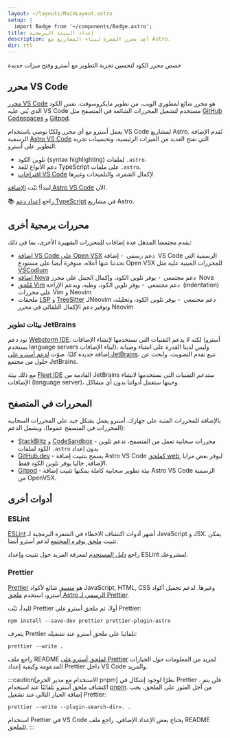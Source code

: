 ```yaml
---
layout: ~/layouts/MainLayout.astro
setup: |
  import Badge from '~/components/Badge.astro';
title: إعداد البيئة البرمجية
description: أعِد محرر الشفرة لبناء المشاريع مع Astro.
dir: rtl
---
```


خصص محرر الكود لتحسين تجربة التطوير مع أسترو وفتح ميزات جديدة

## محرر VS Code

[محرر VS Code](https://code.visualstudio.com/) هو محرر شائع لمطوري الويب، من تطوير مايكروسوفت. نفس الكود الذي بُني عليه VS Code مستخدم لتشغيل المحررات الشائعة في المتصفح مثل [GitHub Codespaces](https://github.com/features/codespaces) و [Gitpod](https://gitpod.io/).

يعمل أسترو مع أي محرر ولكنّا نوصي باستخدام VS Code لمشاريع Astro. نُقدم الإضافة الرسمية [Astro VS Code](https://marketplace.visualstudio.com/items?itemName=astro-build.astro-vscode) التي تفتح العديد من الميزات الرئيسية، وتحسينات تجربة التطوير على أسترو.

- تلوين الكود (syntax highlighting) لملفات `.astro`.
- دعم الأنواع للغة TypeScript على ملفات `.astro`.
- [اقتراحات VS Code](https://code.visualstudio.com/docs/editor/intellisense) لإكمال الشفرة، والتلميحات وغيرها.

لنبدأ! ثبّت [الإضافة Astro VS Code](https://marketplace.visualstudio.com/items?itemName=astro-build.astro-vscode) الآن.

📚 راجع [اعداد دعم TypeScript](/ar/guides/typescript/) في مشاريع Astro.

## محررات برمجية أخرى

يقدم مجتمعنا المذهل عدة إضافات للمحررات الشهيرة الأخرى، بما في ذلك:

- [إضافة VS Code على Open VSX](https://open-vsx.org/extension/astro-build/astro-vscode) <span style="margin: 0.25em;"><Badge variant="accent">دعم رسمي</Badge></span> - إضافة VS Code الرسمية التي تحدثنا عنها أعلاه، متوفرة أيضا على مستودع Open VSX للمحررات المبنية عليه مثل [VSCodium](https://vscodium.com/)
- [إضافة Nova](https://extensions.panic.com/extensions/sciencefidelity/sciencefidelity.astro/) <span style="margin: 0.25em;"><Badge variant="neutral">دعم مجتمعي</Badge></span> - يوفر تلوين الكود، وإكمال الجمل على محرر Nova
- [مُلحق Vim](https://github.com/wuelnerdotexe/vim-astro) <span style="margin: 0.25em;"><Badge variant="neutral">دعم مجتمعي</Badge></span> - يوفر تلوين الكود، وطيه، ويدعم الإزاحة (indentation) على محررات Vim و Neovim
- ملحقات [LSP](https://github.com/neovim/nvim-lspconfig/blob/master/doc/server_configurations.md#astro) و [TreeSitter](https://github.com/virchau13/tree-sitter-astro) لـNeovim <span style="margin: 0.25em;"><Badge variant="neutral">دعم مجتمعي</Badge></span> - يوفر تلوين الكود، وتحليله، وتوفير دعم الإكمال التلقائي في محرر Neovim

### بيئات تطوير JetBrains

نود دعم [Webstorm IDE](https://www.jetbrains.com/webstorm/). لكنه لا يدعم التقنيات التي نستخدمها لإنشاء الإضافات (أسترو يستخدم language servers لبناء الإضافات)، وليس لدينا القدرة على انشاء وصيانة إضافة جديدة كليًا. صوّت [لدعم أسترو على JetBrains](https://youtrack.jetbrains.com/issue/WEB-52015/Astro-Language-Support)، تتبع تقدم التصويت، وابحث عن حلول من مجتمع JetBrains. 

مع ذلك بيئة [Fleet IDE](https://www.jetbrains.com/fleet/) القادمة من JetBrains _ستدعم_ التقنيات التي نستخدمها لانشاء الإضافات (language server)، وحينها ستعمل أدواتنا بدون أي مشاكل.

## المحررات في المتصفح

بالإضافة للمحررات المثبة على جهازك، أسترو يعمل بشكل جيد على المحررات السحابية (المحررات في المتصفح عموما)، ويشمل الدعم:

- [StackBlitz](https://stackblitz.com/) و [CodeSandbox](https://codesandbox.io/) - محررات سحابية تعمل من المتصفح، تدعم تلوين الكود لملفات `.astro` بدون اِعداد
- [GitHub.dev](https://github.dev/) - يسمح بتثبيت إضافة Astro VS Code [كملحق web](https://code.visualstudio.com/api/extension-guides/web-extensions), ليوفر بعض مزايا الإضافة, حاليا يوفر تلوين الكود فقط.
- [Gitpod](https://gitpod.io/) - بيئة تطوير سحابية كاملة يمكنها تثبيت إضافة Astro VS Code الرسمية من OpenVSX.

## أدوات أخرى

### ESLint

[ESLint](https://eslint.org/) أشهر أدوات اكتشاف الاخطاء في الشفرة البرمجية لـ JavaScript و JSX. يمكن تثبيت [ملحق يوفره المجتمع](https://github.com/ota-meshi/eslint-plugin-astro) لدعم أسترو أيضا.

راجع [دليل المستخدم](https://ota-meshi.github.io/eslint-plugin-astro/user-guide/) لمعرفة المزيد حول تثبيت وإعداد ESLint لمشروعك.

### Prettier

[Prettier](https://prettier.io/) هو [منسق](https://ar.wikipedia.org/wiki/برتي_برنت) شائع لأكواد JavaScript, HTML, CSS وغيرها. لدعم تجميل أكواد أسترو، استخدم [ملحق Astro الرسمي لـ Prettier](https://github.com/withastro/prettier-plugin-astro).

للبدأ، ثبّت Prettier أولا، ثم ملحق أسترو على Prettier:

```shell
npm install --save-dev prettier prettier-plugin-astro
```

يتعرف Prettier تلقائيا على ملحق أسترو عند تشغيله:

```shell
prettier --write .
```

راجع ملف README [لملحق أسترو على Prettier](https://github.com/withastro/prettier-plugin-astro/blob/main/README.md) لمزيد من المعلومات حول الخيارات المدعومة وكيفية إعداد Prettier داخل VS Code والمزيد.

:::caution[الاستخدام مع مدير الحزم pnpm]
نظرًا لوجود إشكال في Prettier ، فلن يتم اكتشاف ملحق أسترو تلقائيًا عند استخدام [pnpm](https://pnpm.io/). من أجل العثور على الملحق، يجب إضافة الخيار التالي عند تشغيل Prettier:

```shell
prettier --write --plugin-search-dir=. .
```

استخدام Prettier في VS Code يحتاج بعض الإعداد الإضافي. راجع ملف README للملحق.
:::
